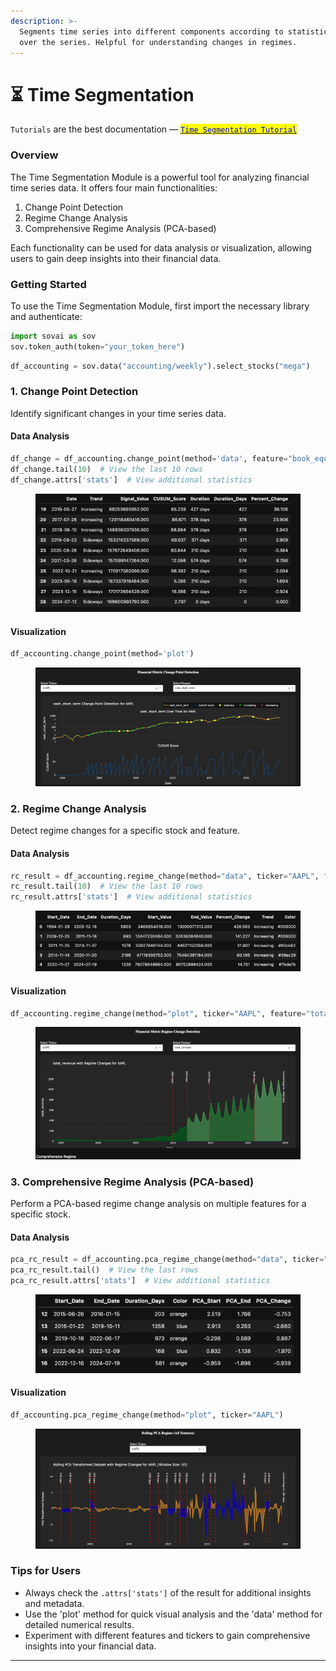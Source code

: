 ```yaml
---
description: >-
  Segments time series into different components according to statistical tests
  over the series. Helpful for understanding changes in regimes.
---
```


# ⏳ Time Segmentation

`Tutorials` are the best documentation — [<mark style="color:blue;">`Time Segmentation Tutorial`</mark>](https://colab.research.google.com/github/sovai-research/sovai-public/blob/main/notebooks/computational/Segmentation%20Notebook.ipynb)

### Overview

The Time Segmentation Module is a powerful tool for analyzing financial time series data. It offers four main functionalities:

1. Change Point Detection
2. Regime Change Analysis
3. Comprehensive Regime Analysis (PCA-based)

Each functionality can be used for data analysis or visualization, allowing users to gain deep insights into their financial data.

### Getting Started

To use the Time Segmentation Module, first import the necessary library and authenticate:

```python
import sovai as sov
sov.token_auth(token="your_token_here")
```

```python
df_accounting = sov.data("accounting/weekly").select_stocks("mega")
```

### 1. Change Point Detection

Identify significant changes in your time series data.

#### Data Analysis

```python
df_change = df_accounting.change_point(method='data', feature="book_equity_value")
df_change.tail(10)  # View the last 10 rows
df_change.attrs['stats']  # View additional statistics
```

<figure><img src="../.gitbook/assets/image (5).png" alt=""><figcaption></figcaption></figure>

#### Visualization

```python
df_accounting.change_point(method='plot')
```

<figure><img src="../.gitbook/assets/image (1) (1).png" alt=""><figcaption></figcaption></figure>

### 2. Regime Change Analysis

Detect regime changes for a specific stock and feature.

#### Data Analysis

```python
rc_result = df_accounting.regime_change(method="data", ticker="AAPL", feature="total_revenue")
rc_result.tail(10)  # View the last 10 rows
rc_result.attrs['stats']  # View additional statistics
```

<figure><img src="../.gitbook/assets/image (2) (1).png" alt=""><figcaption></figcaption></figure>

#### Visualization

```python
df_accounting.regime_change(method="plot", ticker="AAPL", feature="total_revenue")
```

<figure><img src="../.gitbook/assets/image (3) (1).png" alt=""><figcaption></figcaption></figure>

### 3. Comprehensive Regime Analysis (PCA-based)

Perform a PCA-based regime change analysis on multiple features for a specific stock.

#### Data Analysis

```python
pca_rc_result = df_accounting.pca_regime_change(method="data", ticker="AAPL")
pca_rc_result.tail()  # View the last rows
pca_rc_result.attrs['stats']  # View additional statistics
```

<figure><img src="../.gitbook/assets/image (4) (1).png" alt=""><figcaption></figcaption></figure>

#### Visualization

```python
df_accounting.pca_regime_change(method="plot", ticker="AAPL")
```

<figure><img src="../.gitbook/assets/image (5) (1).png" alt=""><figcaption></figcaption></figure>

### Tips for Users

* Always check the `.attrs['stats']` of the result for additional insights and metadata.
* Use the 'plot' method for quick visual analysis and the 'data' method for detailed numerical results.
* Experiment with different features and tickers to gain comprehensive insights into your financial data.

***

